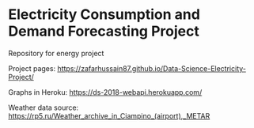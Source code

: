 # Electricity Consumption and Demand Forecasting Project
Repository for energy project

Project pages:
https://zafarhussain87.github.io/Data-Science-Electricity-Project/ 

Graphs in Heroku:
https://ds-2018-webapi.herokuapp.com/

Weather data source:
https://rp5.ru/Weather_archive_in_Ciampino_(airport),_METAR

